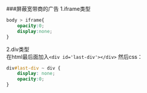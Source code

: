 ###屏蔽宽带商的广告
1.iframe类型

```css
body > iframe{
	opacity:0;
	display:none;
}
```

2.div类型  
在html最后面加入`<div id='last-div'></div>`
然后css：

```css
div#last-div ~ div {
	display: none; 
	opacity:0;
}
```